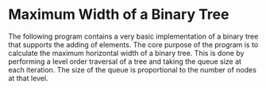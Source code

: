 # Maximum Width of a Binary Tree
The following program contains a very basic implementation of a binary tree that supports the adding of elements. The core purpose of the program is to calculate the maximum horizontal width of a binary tree. This is done by performing a level order traversal of a tree and taking the queue size at each iteration. The size of the queue is proportional to the number of nodes at that level. 
